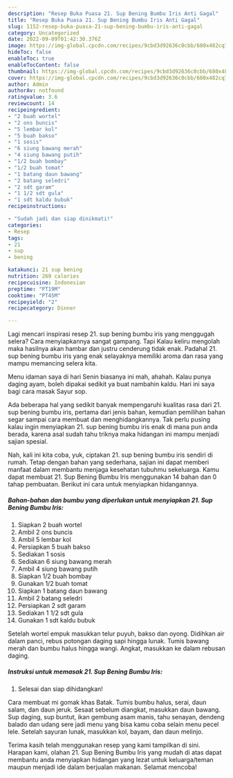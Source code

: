 ```yaml
---
description: "Resep Buka Puasa 21. Sup Bening Bumbu Iris Anti Gagal"
title: "Resep Buka Puasa 21. Sup Bening Bumbu Iris Anti Gagal"
slug: 1152-resep-buka-puasa-21-sup-bening-bumbu-iris-anti-gagal
category: Uncategorized
date: 2022-09-09T01:42:30.376Z
image: https://img-global.cpcdn.com/recipes/9cbd3d92636c0cbb/680x482cq70/21-sup-bening-bumbu-iris-foto-resep-utama.jpg
hideToc: false
enableToc: true
enableTocContent: false
thumbnail: https://img-global.cpcdn.com/recipes/9cbd3d92636c0cbb/680x482cq70/21-sup-bening-bumbu-iris-foto-resep-utama.jpg
cover: https://img-global.cpcdn.com/recipes/9cbd3d92636c0cbb/680x482cq70/21-sup-bening-bumbu-iris-foto-resep-utama.jpg
author: Admin
authorAv: notfound
ratingvalue: 3.6
reviewcount: 14
recipeingredient:
- "2 buah wortel"
- "2 ons buncis"
- "5 lembar kol"
- "5 buah bakso"
- "1 sosis"
- "6 siung bawang merah"
- "4 siung bawang putih"
- "1/2 buah bombay"
- "1/2 buah tomat"
- "1 batang daun bawang"
- "2 batang seledri"
- "2 sdt garam"
- "1 1/2 sdt gula"
- "1 sdt kaldu bubuk"
recipeinstructions:

- "Sudah jadi dan siap dinikmati!"
categories:
- Resep
tags:
- 21
- sup
- bening

katakunci: 21 sup bening 
nutrition: 269 calories
recipecuisine: Indonesian
preptime: "PT19M"
cooktime: "PT45M"
recipeyield: "2"
recipecategory: Dinner

---
```



Lagi mencari inspirasi resep 21. sup bening bumbu iris yang menggugah selera? Cara menyiapkannya sangat gampang. Tapi Kalau keliru mengolah maka hasilnya akan hambar dan justru cenderung tidak enak. Padahal 21. sup bening bumbu iris yang enak selayaknya memiliki aroma dan rasa yang mampu memancing selera kita.


Menu idaman saya di hari Senin biasanya ini mah, ahahah. Kalau punya daging ayam, boleh dipakai sedikit ya buat nambahin kaldu. Hari ini saya bagi cara masak Sayur sop.

Ada beberapa hal yang sedikit banyak mempengaruhi kualitas rasa dari 21. sup bening bumbu iris, pertama dari jenis bahan, kemudian pemilihan bahan segar sampai cara membuat dan menghidangkannya. Tak perlu pusing kalau ingin menyiapkan 21. sup bening bumbu iris enak di mana pun anda berada, karena asal sudah tahu triknya maka hidangan ini mampu menjadi sajian spesial.


Nah, kali ini kita coba, yuk, ciptakan 21. sup bening bumbu iris sendiri di rumah. Tetap dengan bahan yang sederhana, sajian ini dapat memberi manfaat dalam membantu menjaga kesehatan tubuhmu sekeluarga. Kamu dapat membuat 21. Sup Bening Bumbu Iris menggunakan 14 bahan dan 0 tahap pembuatan. Berikut ini cara untuk menyiapkan hidangannya.

<!--inarticleads1-->

##### Bahan-bahan dan bumbu yang diperlukan untuk menyiapkan 21. Sup Bening Bumbu Iris:

1. Siapkan 2 buah wortel
1. Ambil 2 ons buncis
1. Ambil 5 lembar kol
1. Persiapkan 5 buah bakso
1. Sediakan 1 sosis
1. Sediakan 6 siung bawang merah
1. Ambil 4 siung bawang putih
1. Siapkan 1/2 buah bombay
1. Gunakan 1/2 buah tomat
1. Siapkan 1 batang daun bawang
1. Ambil 2 batang seledri
1. Persiapkan 2 sdt garam
1. Sediakan 1 1/2 sdt gula
1. Gunakan 1 sdt kaldu bubuk


Setelah wortel empuk masukkan telur puyuh, bakso dan oyong. Didihkan air dalam panci, rebus potongan daging sapi hingga lunak. Tumis bawang merah dan bumbu halus hingga wangi. Angkat, masukkan ke dalam rebusan daging. 

<!--inarticleads2-->

##### Instruksi untuk memasak 21. Sup Bening Bumbu Iris:


1. Selesai dan siap dihidangkan!

Cara membuat mi gomak khas Batak. Tumis bumbu halus, serai, daun salam, dan daun jeruk. Sesaat sebelum diangkat, masukkan daun bawang. Sup daging, sup buntut, ikan gembung asam manis, tahu senayan, dendeng balado dan udang sere jadi menu yang bisa kamu coba selain menu pecel lele. Setelah sayuran lunak, masukkan kol, bayam, dan daun melinjo. 

Terima kasih telah menggunakan resep yang kami tampilkan di sini. Harapan kami, olahan 21. Sup Bening Bumbu Iris yang mudah di atas dapat membantu anda menyiapkan hidangan yang lezat untuk keluarga/teman maupun menjadi ide dalam berjualan makanan. Selamat mencoba!
